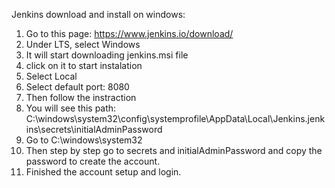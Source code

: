 Jenkins download and install on windows:
1. Go to this page: https://www.jenkins.io/download/
2. Under LTS, select Windows
3. It will start downloading jenkins.msi file
4. click on it to start instalation
5. Select Local 
6. Select default port: 8080
7. Then follow the instraction
8. You will see this path: C:\windows\system32\config\systemprofile\AppData\Local\Jenkins\.jenkins\secrets\initialAdminPassword
9. Go to C:\windows\system32
10. Then step by step go to secrets and initialAdminPassword and copy the password to create the account. 
11. Finished the account setup and login. 